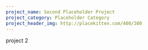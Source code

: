 ```yaml
---
project_name: Second Placeholder Project
project_category: Placeholder Category
project_header_img: http://placekitten.com/400/300
---
```


project 2